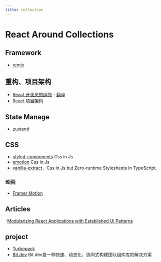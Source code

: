 ```yaml
---
title: collection
---
```


# React Around Collections


## Framework

- [remix](https://remix.run/)
## 重构、项目架构

- [React 开发思想纲领](https://github.com/mithi/react-philosophies) - [翻译](https://juejin.cn/post/7076244324614144014)
- [React 项目架构](https://github.com/alan2207/bulletproof-react)


## State Manage
- [zustand](https://github.com/pmndrs/zustand)

## CSS

- [styled-components](https://styled-components.com/) Css in Js
- [emotion](https://emotion.sh/docs/introduction) Css in Js
- [vanilla-extract](https://github.com/vanilla-extract-css/vanilla-extract)，Css in Js but Zero-runtime Stylesheets in TypeScript.

### 动画

- [Framer Motion](https://www.framer.com/motion/)

## Articles

-[Modularizing React Applications with Established UI Patterns](https://martinfowler.com/articles/modularizing-react-apps.html)


## project 
- [Turbopack](https://github.com/vercel/turbo)
- [Bit.dev](https://bit.dev/docs/quick-start) Bit.dev是一种快速、动态化、协同式构建团队组件库的解决方案
